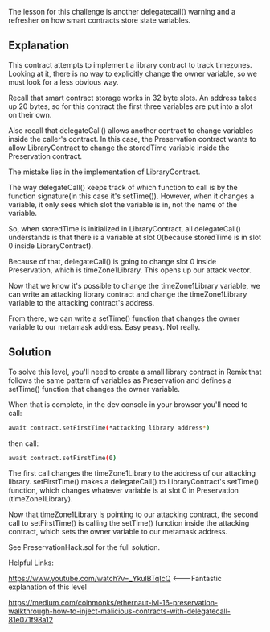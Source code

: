 The lesson for this challenge is another delegatecall() warning and a refresher on how smart contracts store state variables.

## Explanation
This contract attempts to implement a library contract to track timezones. Looking at it, there is no way to explicitly change the owner variable, so we must look for a less obvious way.

Recall that smart contract storage works in 32 byte slots. An address takes up 20 bytes, so for this contract the first three variables are put into a slot on their own.

Also recall that delegateCall() allows another contract to change variables inside the caller's contract. In this case, the Preservation contract wants to allow LibraryContract to change the storedTime variable inside the Preservation contract.

The mistake lies in the implementation of LibraryContract.

The way delegateCall() keeps track of which function to call is by the function signature(in this case it's setTime()). However, when it changes a variable, it only sees which slot the variable is in, not the name of the variable.

So, when storedTime is initialized in LibraryContract, all delegateCall() understands is that there is a variable at slot 0(because storedTime is in slot 0 inside LibraryContract).

Because of that, delegateCall() is going to change slot 0 inside Preservation, which is timeZone1Library. This opens up our attack vector.

Now that we know it's possible to change the timeZone1Library variable, we can write an attacking library contract and change the timeZone1Library variable to the attacking contract's address.

From there, we can write a setTime() function that changes the owner variable to our metamask address. Easy peasy. Not really.

## Solution
To solve this level, you'll need to create a small library contract in Remix that follows the same pattern of variables as Preservation and defines a setTime() function that changes the owner variable.

When that is complete, in the dev console in your browser you'll need to call:

```bash
await contract.setFirstTime(*attacking library address*)
```

then call:

```bash
await contract.setFirstTime(0)
```

The first call changes the timeZone1Library to the address of our attacking library. setFirstTime() makes a delegateCall() to LibraryContract's setTime() function, which changes whatever variable is at slot 0 in Preservation (timeZone1Library).

Now that timeZone1Library is pointing to our attacking contract, the second call to setFirstTime() is calling the setTime() function inside the attacking contract, which sets the owner variable to our metamask address. 

See PreservationHack.sol for the full solution.

Helpful Links:

https://www.youtube.com/watch?v=_YkulBTqIcQ <---Fantastic explanation of this level

https://medium.com/coinmonks/ethernaut-lvl-16-preservation-walkthrough-how-to-inject-malicious-contracts-with-delegatecall-81e071f98a12







